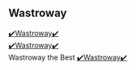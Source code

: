 <h2>Wastroway</h2>
<a href="#" rel="nofollow">✔️Wastroway✔️</a><br>
<a href="#" rel="nofollow">✔️Wastroway✔️</a><br>
Wastroway the Best
<a href="#" rel="nofollow">✔️Wastroway✔️</a><br>
